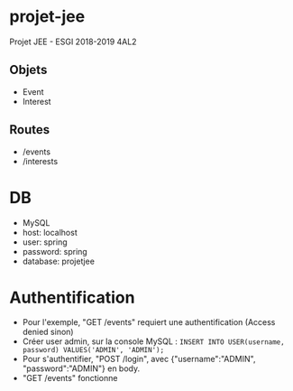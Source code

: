 # projet-jee
Projet JEE - ESGI 2018-2019 4AL2

## Objets
- Event
- Interest

## Routes
- /events
- /interests

# DB
- MySQL
- host: localhost
- user: spring
- password: spring
- database: projetjee

# Authentification
- Pour l'exemple, "GET /events" requiert une authentification (Access denied sinon)
- Créer user admin, sur la console MySQL : `INSERT INTO USER(username, password) VALUES('ADMIN', 'ADMIN');`
- Pour s'authentifier, "POST /login", avec {"username":"ADMIN", "password":"ADMIN"} en body.
- "GET /events" fonctionne